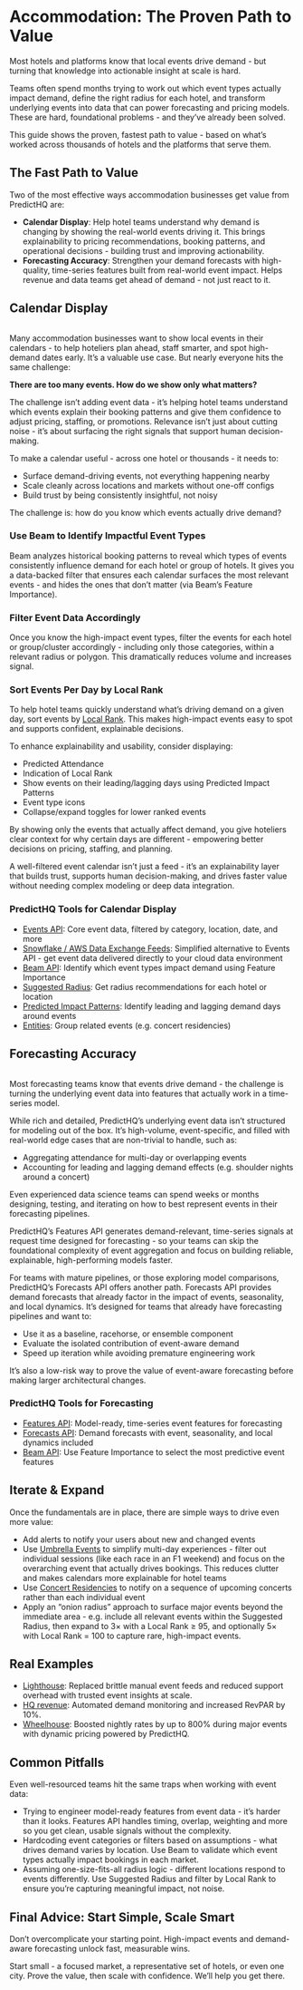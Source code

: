 # Accommodation: The Proven Path to Value

Most hotels and platforms know that local events drive demand - but turning that knowledge into actionable insight at scale is hard.

Teams often spend months trying to work out which event types actually impact demand, define the right radius for each hotel, and transform underlying events into data that can power forecasting and pricing models. These are hard, foundational problems - and they’ve already been solved.

This guide shows the proven, fastest path to value - based on what’s worked across thousands of hotels and the platforms that serve them.

## The Fast Path to Value

Two of the most effective ways accommodation businesses get value from PredictHQ are:

* **Calendar Display**: Help hotel teams understand why demand is changing by showing the real-world events driving it. This brings explainability to pricing recommendations, booking patterns, and operational decisions - building trust and improving actionability.
* **Forecasting Accuracy**: Strengthen your demand forecasts with high-quality, time-series features built from real-world event impact. Helps revenue and data teams get ahead of demand - not just react to it.

## Calendar Display

<figure><img src="../../../.gitbook/assets/accommodation-calendar-mockup.png" alt=""><figcaption></figcaption></figure>

Many accommodation businesses want to show local events in their calendars - to help hoteliers plan ahead, staff smarter, and spot high-demand dates early. It’s a valuable use case. But nearly everyone hits the same challenge:

**There are too many events. How do we show only what matters?**

The challenge isn’t adding event data - it’s helping hotel teams understand which events explain their booking patterns and give them confidence to adjust pricing, staffing, or promotions. Relevance isn’t just about cutting noise - it’s about surfacing the right signals that support human decision-making.

To make a calendar useful - across one hotel or thousands - it needs to:

* Surface demand-driving events, not everything happening nearby
* Scale cleanly across locations and markets without one-off configs
* Build trust by being consistently insightful, not noisy

The challenge is: how do you know which events actually drive demand?

### Use Beam to Identify Impactful Event Types

Beam analyzes historical booking patterns to reveal which types of events consistently influence demand for each hotel or group of hotels. It gives you a data-backed filter that ensures each calendar surfaces the most relevant events - and hides the ones that don’t matter (via Beam’s Feature Importance).

### Filter Event Data Accordingly

Once you know the high-impact event types, filter the events for each hotel or group/cluster accordingly - including only those categories, within a relevant radius or polygon. This dramatically reduces volume and increases signal.

### Sort Events Per Day by Local Rank

To help hotel teams quickly understand what’s driving demand on a given day, sort events by [Local Rank](https://docs.predicthq.com/getting-started/predicthq-data/ranks/local-rank). This makes high-impact events easy to spot and supports confident, explainable decisions.

To enhance explainability and usability, consider displaying:

* Predicted Attendance
* Indication of Local Rank
* Show events on their leading/lagging days using Predicted Impact Patterns
* Event type icons
* Collapse/expand toggles for lower ranked events

By showing only the events that actually affect demand, you give hoteliers clear context for why certain days are different - empowering better decisions on pricing, staffing, and planning.

A well-filtered event calendar isn’t just a feed - it’s an explainability layer that builds trust, supports human decision-making, and drives faster value without needing complex modeling or deep data integration.

### PredictHQ Tools for Calendar Display

* [Events API](https://docs.predicthq.com/api/events/search-events): Core event data, filtered by category, location, date, and more
* [Snowflake / AWS Data Exchange Feeds](https://docs.predicthq.com/integrations/third-party-integrations): Simplified alternative to Events API - get event data delivered directly to your cloud data environment
* [Beam API](https://docs.predicthq.com/api/beam/overview): Identify which event types impact demand using Feature Importance
* [Suggested Radius](https://docs.predicthq.com/api/suggested-radius/get-suggested-radius): Get radius recommendations for each hotel or location
* [Predicted Impact Patterns](https://docs.predicthq.com/getting-started/predicthq-data/impact-patterns): Identify leading and lagging demand days around events
* [Entities](https://docs.predicthq.com/getting-started/predicthq-data/entities): Group related events (e.g. concert residencies)

## Forecasting Accuracy

<figure><img src="../../../.gitbook/assets/accommodation-forecast-mockup.png" alt=""><figcaption></figcaption></figure>

Most forecasting teams know that events drive demand - the challenge is turning the underlying event data into features that actually work in a time-series model.

While rich and detailed, PredictHQ’s underlying event data isn’t structured for modeling out of the box. It’s high-volume, event-specific, and filled with real-world edge cases that are non-trivial to handle, such as:

* Aggregating attendance for multi-day or overlapping events
* Accounting for leading and lagging demand effects (e.g. shoulder nights around a concert)

Even experienced data science teams can spend weeks or months designing, testing, and iterating on how to best represent events in their forecasting pipelines.

PredictHQ’s Features API generates demand-relevant, time-series signals at request time designed for forecasting - so your teams can skip the foundational complexity of event aggregation and focus on building reliable, explainable, high-performing models faster.

For teams with mature pipelines, or those exploring model comparisons, PredictHQ’s Forecasts API offers another path. Forecasts API provides demand forecasts that already factor in the impact of events, seasonality, and local dynamics. It’s designed for teams that already have forecasting pipelines and want to:

* Use it as a baseline, racehorse, or ensemble component
* Evaluate the isolated contribution of event-aware demand
* Speed up iteration while avoiding premature engineering work

It’s also a low-risk way to prove the value of event-aware forecasting before making larger architectural changes.

### PredictHQ Tools for Forecasting

* [Features API](https://docs.predicthq.com/api/features/get-features): Model-ready, time-series event features for forecasting
* [Forecasts API](https://docs.predicthq.com/api/forecasts/overview): Demand forecasts with event, seasonality, and local dynamics included
* [Beam API](https://docs.predicthq.com/api/beam/overview): Use Feature Importance to select the most predictive event features

## Iterate & Expand

Once the fundamentals are in place, there are simple ways to drive even more value:

* Add alerts to notify your users about new and changed events
* Use [Umbrella Events](https://docs.predicthq.com/getting-started/guides/date-and-time-guides/working-with-multi-day-and-umbrella-events) to simplify multi-day experiences - filter out individual sessions (like each race in an F1 weekend) and focus on the overarching event that actually drives bookings. This reduces clutter and makes calendars more explainable for hotel teams
* Use [Concert Residencies](https://docs.predicthq.com/getting-started/predicthq-data/entities#residencies-entities) to notify on a sequence of upcoming concerts rather than each individual event
* Apply an “onion radius” approach to surface major events beyond the immediate area - e.g. include all relevant events within the Suggested Radius, then expand to 3× with a Local Rank ≥ 95, and optionally 5× with Local Rank = 100 to capture rare, high-impact events.

## Real Examples

* [Lighthouse](https://www.predicthq.com/customers/lighthouse): Replaced brittle manual event feeds and reduced support overhead with trusted event insights at scale.
* [HQ revenue](https://www.predicthq.com/customers/hqrevenue): Automated demand monitoring and increased RevPAR by 10%.
* [Wheelhouse](https://www.predicthq.com/customers/wheelhouse): Boosted nightly rates by up to 800% during major events with dynamic pricing powered by PredictHQ.

## Common Pitfalls

Even well-resourced teams hit the same traps when working with event data:

* Trying to engineer model-ready features from event data - it’s harder than it looks. Features API handles timing, overlap, weighting and more so you get clean, usable signals without the complexity.
* Hardcoding event categories or filters based on assumptions - what drives demand varies by location. Use Beam to validate which event types actually impact bookings in each market.
* Assuming one-size-fits-all radius logic - different locations respond to events differently. Use Suggested Radius and filter by Local Rank to ensure you’re capturing meaningful impact, not noise.

## Final Advice: Start Simple, Scale Smart

Don’t overcomplicate your starting point. High-impact events and demand-aware forecasting unlock fast, measurable wins.

Start small - a focused market, a representative set of hotels, or even one city. Prove the value, then scale with confidence. We’ll help you get there.
